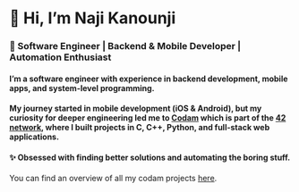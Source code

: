 # 👋 Hi, I’m Naji Kanounji
### 🚀 Software Engineer | Backend & Mobile Developer | Automation Enthusiast

#### I’m a software engineer with experience in backend development, mobile apps, and system-level programming. 
#### My journey started in mobile development (iOS & Android), but my curiosity for deeper engineering led me to [Codam](https://www.codam.nl/) which is part of the [42 network](https://42.fr/en/network-42/), where I built projects in C, C++, Python, and full-stack web applications.
#### ✨ Obsessed with finding better solutions and automating the boring stuff.
You can find an overview of all my codam projects [here](https://github.com/Naji-k/Codam-projects).

<!--
**Naji-k/Naji-k** is a ✨ _special_ ✨ repository because its `README.md` (this file) appears on your GitHub profile.

Here are some ideas to get you started:

- 🔭 I’m currently working on ...
- 🌱 I’m currently learning ...
- 👯 I’m looking to collaborate on ...
- 🤔 I’m looking for help with ...
- 💬 Ask me about ...
- 📫 How to reach me: ...
- 😄 Pronouns: ...
- ⚡ Fun fact: ...
-->
